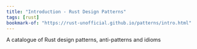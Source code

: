 ```yaml
---
title: "Introduction - Rust Design Patterns"
tags: [rust]
bookmark-of: "https://rust-unofficial.github.io/patterns/intro.html"
---
```

A catalogue of Rust design patterns, anti-patterns and idioms